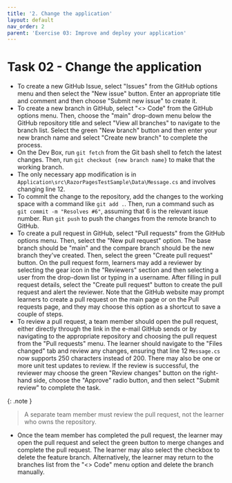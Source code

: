 ```yaml
---
title: '2. Change the application'
layout: default
nav_order: 2
parent: 'Exercise 03: Improve and deploy your application'
---
```


# Task 02 - Change the application

- To create a new GitHub Issue, select "Issues" from the GitHub options menu and then select the "New issue" button. Enter an appropriate title and comment and then choose "Submit new issue" to create it.
- To create a new branch in GitHub, select "<> Code" from the GitHub options menu. Then, choose the "main" drop-down menu below the GitHub repository title and select "View all branches" to navigate to the branch list. Select the green "New branch" button and then enter your new branch name and select "Create new branch" to complete the process.
- On the Dev Box, run `git fetch` from the Git bash shell to fetch the latest changes. Then, run `git checkout {new branch name}` to make that the working branch.
- The only necessary app modification is in `Application\src\RazorPagesTestSample\Data\Message.cs` and involves changing line 12.
- To commit the change to the repository, add the changes to the working space with a command like `git add .`. Then, run a command such as `git commit -m "Resolves #6"`, assuming that 6 is the relevant issue number. Run `git push` to push the changes from the remote branch to GitHub.
- To create a pull request in GitHub, select "Pull requests" from the GitHub options menu. Then, select the "New pull request" option. The base branch should be "main" and the compare branch should be the new branch they've created. Then, select the green "Create pull request" button. On the pull request form, learners may add a reviewer by selecting the gear icon in the "Reviewers" section and then selecting a user from the drop-down list or typing in a username. After filling in pull request details, select the "Create pull request" button to create the pull request and alert the reviewer. Note that the GitHub website may prompt learners to create a pull request on the main page or on the Pull requests page, and they may choose this option as a shortcut to save a couple of steps.
- To review a pull request, a team member should open the pull request, either directly through the link in the e-mail GitHub sends or by navigating to the appropriate repository and choosing the pull request from the "Pull requests" menu. The learner should navigate to the "Files changed" tab and review any changes, ensuring that line 12 `Message.cs` now supports 250 characters instead of 200. There may also be one or more unit test updates to review. If the review is successful, the reviewer may choose the green "Review changes" button on the right-hand side, choose the "Approve" radio button, and then select "Submit review" to complete the task.

{: .note }
> A separate team member must review the pull request, not the learner who owns the repository.

- Once the team member has completed the pull request, the learner may open the pull request and select the green button to merge changes and complete the pull request. The learner may also select the checkbox to delete the feature branch. Alternatively, the learner may return to the branches list from the "<> Code" menu option and delete the branch manually.
